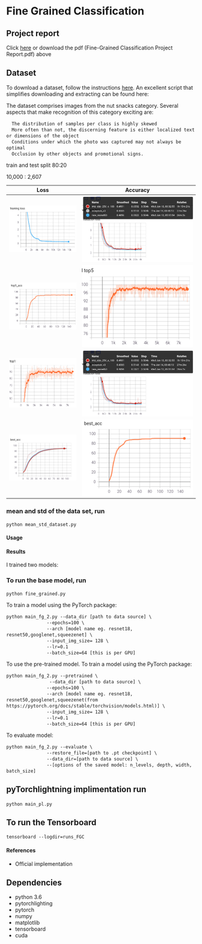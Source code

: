 # Fine Grained Classification

## Project report 

Click [here](https://www.overleaf.com/read/hybjpqspktym) or download the pdf (Fine-Grained Classification Project Report.pdf) above


## Dataset
To download a dataset, follow the instructions [here](). An excellent script that simplifies downloading and extracting can be found here: 

  The dataset comprises images from the nut snacks category. Several aspects that make recognition of this category exciting are:

      The distribution of samples per class is highly skewed
      More often than not, the discerning feature is either localized text or dimensions of the object
      Conditions under which the photo was captured may not always be optimal
      Occlusion by other objects and promotional signs.


train and test split 80:20

  10,000   :  2,607



| Loss | Accuracy |
| --- | --- |
| ![bnaf_u1](FGC_results/train_loss.png) | ![](FGC_results/val_loss.png) |
| ![bnaf_u2](FGC_results/train_acc_top1.png) | ![](FGC_results/test_acc_top5.png) |
| ![bnaf_u3](FGC_results/test_acc_top1.png) | ![bnaf_2spirals](FGC_results/val_loss.png) |
| ![bnaf_u4](FGC_results/best_test_acc.png) | ![bnaf_rings](FGC_results/test_acc.png) |


### mean and std of the data set, run
```
python mean_std_dataset.py

```


#### Usage

#### Results
I trained two models:

### To run the base model, run

```
python fine_grained.py
```

To train a model using the PyTorch package:
```
python main_fg_2.py --data_dir [path to data source] \
               --epochs=100 \
               --arch [model name eg. resnet18, resnet50,googlenet,squeezenet] \
               --input_img_size= 128 \
               --lr=0.1
               --batch_size=64 [this is per GPU]
```
To use the pre-trained model.
To train a model using the PyTorch package:
```
python main_fg_2.py --pretrained \
                --data_dir [path to data source] \
               --epochs=100 \
               --arch [model name eg. resnet18, resnet50,googlenet,squeezenet(from https://pytorch.org/docs/stable/torchvision/models.html)] \
               --input_img_size= 128 \
               --lr=0.1
               --batch_size=64 [this is per GPU]
```



To evaluate model:
```
python main_fg_2.py --evaluate \
               --restore_file=[path to .pt checkpoint] \
               --data_dir=[path to data source] \
               --[options of the saved model: n_levels, depth, width, batch_size]
```


## pyTorchlightning implimentation run

```
python main_pl.py 
```

## To run the Tensorboard 

```
tensorboard --logdir=runs_FGC

```



#### References
* Official implementation 




## Dependencies
* python 3.6
* pytorchlighting
* pytorch 
* numpy
* matplotlib
* tensorboard
* cuda

